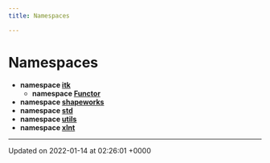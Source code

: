 ```yaml
---
title: Namespaces

---
```


# Namespaces




* **namespace [itk](../Namespaces/namespaceitk.md)** 
    * **namespace [Functor](../Namespaces/namespaceitk_1_1Functor.md)** 
* **namespace [shapeworks](../Namespaces/namespaceshapeworks.md)** 
* **namespace [std](../Namespaces/namespacestd.md)** 
* **namespace [utils](../Namespaces/namespaceutils.md)** 
* **namespace [xlnt](../Namespaces/namespacexlnt.md)** 



-------------------------------

Updated on 2022-01-14 at 02:26:01 +0000
